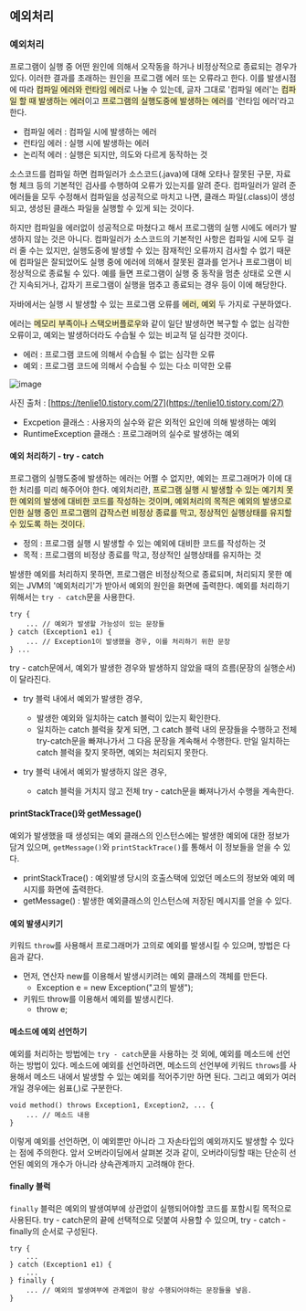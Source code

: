 ## 예외처리

### 예외처리

프로그램이 실행 중 어떤 원인에 의해서 오작동을 하거나 비정상적으로 종료되는 경우가 있다. 이러한 결과를 초래하는 원인을 프로그램 에러 또는 오류라고 한다. 이를 발생시점에 따라 <span style = "background-color:#FAF4C0">컴파일 에러와 런타임 에러</span>로 나눌 수 있는데, 글자 그대로 '컴파일 에러'는 <span style = "background-color:#FAF4C0">컴파일 할 때 발생하는 에러</span>이고 <span style = "background-color:#FAF4C0">프로그램의 실행도중에 발생하는 에러</span>를 '런타임 에러'라고 한다.

- 컴파일 에러 : 컴파일 시에 발생하는 에러
- 런타임 에러 : 실행 시에 발생하는 에러
- 논리적 에러 : 실행은 되지만, 의도와 다르게 동작하는 것

소스코드를 컴파일 하면 컴파일러가 소스코드(.java)에 대해 오타나 잘못된 구문, 자료형 체크 등의 기본적인 검사를 수행하여 오류가 있는지를 알려 준다. 컴파일러가 알려 준 에러들을 모두 수정해서 컴파일을 성공적으로 마치고 나면, 클래스 파일(.class)이 생성되고, 생성된 클래스 파일을 실행할 수 있게 되는 것이다.

하지만 컴파일을 에러없이 성공적으로 마쳤다고 해서 프로그램의 실행 시에도 에러가 발생하지 않는 것은 아니다. 컴파일러가 소스코드의 기본적인 사항은 컴파일 시에 모두 걸러 줄 수는 있지만, 실행도중에 발생할 수 있는 잠재적인 오류까지 검사할 수 없기 때문에 컴파일은 잘되었어도 실행 중에 에러에 의해서 잘못된 결과를 얻거나 프로그램이 비정상적으로 종료될 수 있다. 예를 들면 프로그램이 실행 중 동작을 멈춘 상태로 오랜 시간 지속되거나, 갑자기 프로그램이 실행을 멈추고 종료되는 경우 등이 이에 해당한다.

자바에서는 실행 시 발생할 수 있는 프로그램 오류를 <span style = "background-color:#FAF4C0">에러, 예외</span> 두 가지로 구분하였다.

에러는 <span style = "background-color:#FAF4C0">메모리 부족이나 스택오버플로우</span>와 같이 일단 발생하면 복구할 수 없는 심각한 오류이고, 예외는 발생하더라도 수습될 수 있는 비교적 덜 심각한 것이다.

- 에러 : 프로그램 코드에 의해서 수습될 수 없는 심각한 오류
- 예외 : 프로그램 코드에 의해서 수습될 수 있는 다소 미약한 오류

![image](https://user-images.githubusercontent.com/78870076/125567300-1f03432e-ee04-460b-958b-128f2fc37296.png)

사진 출처 : [https://tenlie10.tistory.com/27](https://tenlie10.tistory.com/27)

- Excpetion 클래스 : 사용자의 실수와 같은 외적인 요인에 의해 발생하는 예외
- RuntimeException 클래스 : 프로그래머의 실수로 발생하는 예외

#### 예외 처리하기 - try - catch

프로그램의 실행도중에 발생하는 에러는 어쩔 수 없지만, 예외는 프로그래머가 이에 대한 처리를 미리 해주어야 한다. 예외처리란, <span style = "background-color:#FAF4C0">프로그램 실행 시 발생할 수 있는 예기치 못한 예외의 발생에 대비한 코드를 작성하는 것이며, 예외처리의 목적은 예외의 발생으로 인한 실행 중인 프로그램의 갑작스런 비정상 종료를 막고, 정상적인 실행상태를 유지할 수 있도록 하는 것이다.</span>

- 정의 : 프로그램 실행 시 발생할 수 있는 예외에 대비한 코드를 작성하는 것
- 목적 : 프로그램의 비정상 종료를 막고, 정상적인 실행상태를 유지하는 것

발생한 예외를 처리하지 못하면, 프로그램은 비정상적으로 종료되며, 처리되지 못한 예외는 JVM의 '예외처리기'가 받아서 예외의 원인을 화면에 출력한다. 예외를 처리하기 위해서는 `try - catch`문을 사용한다.

```
try {
    ... // 예외가 발생할 가능성이 있는 문장들
} catch (Exception1 e1) {
    ... // Exception1이 발생했을 경우, 이를 처리하기 위한 문장
} ...
```

try - catch문에서, 예외가 발생한 경우와 발생하지 않았을 때의 흐름(문장의 실행순서)이 달라진다.

- try 블럭 내에서 예외가 발생한 경우,
    - 발생한 예외와 일치하는 catch 블럭이 있는지 확인한다.
    - 일치하는 catch 블럭을 찾게 되면, 그 catch 블럭 내의 문장들을 수행하고 전체 try-catch문을 빠져나가서 그 다음 문장을 계속해서 수행한다. 만일 일치하는 catch 블럭을 찾지 못하면, 예외는 처리되지 못한다.

- try 블럭 내에서 예외가 발생하지 않은 경우,
    - catch 블럭을 거치지 않고 전체 try - catch문을 빠져나가서 수행을 계속한다.

#### printStackTrace()와 getMessage()

예외가 발생했을 때 생성되는 예외 클래스의 인스턴스에는 발생한 예외에 대한 정보가 담겨 있으며, `getMessage()`와 `printStackTrace()`를 통해서 이 정보들을 얻을 수 있다.

- printStackTrace() : 예외발생 당시의 호출스택에 있었던 메소드의 정보와 예외 메시지를 화면에 출력한다.
- getMessage() : 발생한 예외클래스의 인스턴스에 저장된 메시지를 얻을 수 있다.

#### 예외 발생시키기

키워드 `throw`를 사용해서 프로그래머가 고의로 예외를 발생시킬 수 있으며, 방법은 다음과 같다.

- 먼저, 연산자 new를 이용해서 발생시키려는 예외 클래스의 객체를 만든다. 
    - Exception e = new Exception("고의 발생");
- 키워드 throw를 이용해서 예외를 발생시킨다.
    - throw e;

#### 메소드에 예외 선언하기

예외를 처리하는 방법에는 `try - catch`문을 사용하는 것 외에, 예외를 메소드에 선언하는 방법이 있다. 메소드에 예외를 선언하려면, 메소드의 선언부에 키워드 `throws`를 사용해서 메소드 내에서 발생할 수 있는 예외를 적어주기만 하면 된다. 그리고 예외가 여러 개일 경우에는 쉼표(,)로 구분한다.

```
void method() throws Exception1, Exception2, ... {
    ... // 메소드 내용
}
```

이렇게 예외를 선언하면, 이 예외뿐만 아니라 그 자손타입의 예외까지도 발생할 수 있다는 점에 주의한다. 앞서 오버라이딩에서 살펴본 것과 같이, 오버라이딩할 때는 단순히 선언된 예외의 개수가 아니라 상속관계까지 고려해야 한다.

#### finally 블럭

`finally` 블럭은 예외의 발생여부에 상관없이 실행되어야할 코드를 포함시킬 목적으로 사용된다. try - catch문의 끝에 선택적으로 덧붙여 사용할 수 있으며, try - catch - finally의 순서로 구성된다.

```
try {
    ...
} catch (Exception1 e1) {
    ...
} finally {
    ... // 예외의 발생여부에 관계없이 항상 수행되어야하는 문장들을 넣음.
}
```
